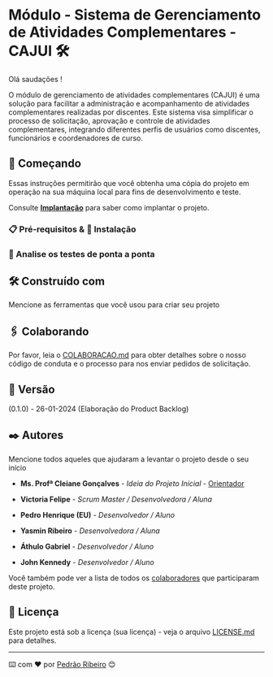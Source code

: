 # Módulo - Sistema de Gerenciamento de Atividades Complementares - CAJUI 🛠️

Olá saudações !

O módulo de gerenciamento de atividades complementares (CAJUI) é uma solução para facilitar a administração e acompanhamento de atividades complementares realizadas por discentes. Este sistema visa simplificar o processo de solicitação, aprovação e controle de atividades complementares, integrando diferentes perfis de usuários como discentes, funcionários e coordenadores de curso.


## 🚀 Começando

Essas instruções permitirão que você obtenha uma cópia do projeto em operação na sua máquina local para fins de desenvolvimento e teste.

Consulte **[Implantação](#-implanta%C3%A7%C3%A3o)** para saber como implantar o projeto.

### 📋 Pré-requisitos & 🔧 Instalação


### 🔩 Analise os testes de ponta a ponta



## 🛠️ Construído com

Mencione as ferramentas que você usou para criar seu projeto



## 🖇️ Colaborando

Por favor, leia o [COLABORACAO.md](https://gist.github.com/usuario/linkParaInfoSobreContribuicoes) para obter detalhes sobre o nosso código de conduta e o processo para nos enviar pedidos de solicitação.

## 📌 Versão

(0.1.0) - 26-01-2024 (Elaboração do Product Backlog) <br>


## ✒️ Autores

Mencione todos aqueles que ajudaram a levantar o projeto desde o seu início

- **Ms. Profª Cleiane Gonçalves** - _Ideia do Projeto Inicial_ - [Orientador](https://github.com/cleiane)

- **Victoria Felipe** - _Scrum Master / Desenvolvedora / Aluna_
- **Pedro Henrique (EU)** - _Desenvolvedor / Aluno_
- **Yasmin Ribeiro** - _Desenvolvedora / Aluna_
- **Áthulo Gabriel** - _Desenvolvedor / Aluno_
- **John Kennedy** - _Desenvolvedor / Aluno_

Você também pode ver a lista de todos os [colaboradores](https://github.com/usuario/projeto/colaboradores) que participaram deste projeto.

## 📄 Licença

Este projeto está sob a licença (sua licença) - veja o arquivo [LICENSE.md](https://github.com/usuario/projeto/licenca) para detalhes.

---

⌨️ com ❤️ por [Pedrão Ribeiro](https://github.com/peulearning) 😊
